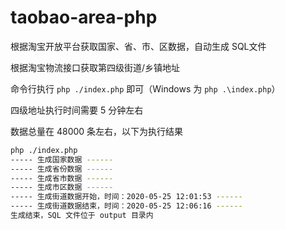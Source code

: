 # taobao-area-php

根据淘宝开放平台获取国家、省、市、区数据，自动生成 SQL文件

根据淘宝物流接口获取第四级街道/乡镇地址

命令行执行 `php ./index.php` 即可（Windows 为 `php .\index.php`）

四级地址执行时间需要 5 分钟左右

数据总量在 48000 条左右，以下为执行结果

```bash
php ./index.php
----- 生成国家数据 ------
----- 生成省份数据 ------
----- 生成省市数据 ------
----- 生成市区数据 ------
----- 生成街道数据开始，时间：2020-05-25 12:01:53 ------
----- 生成街道数据结束，时间：2020-05-25 12:06:16 ------
生成结束，SQL 文件位于 output 目录内
```